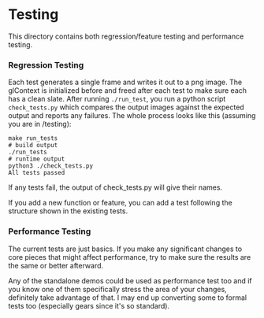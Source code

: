 Testing
=======

This directory contains both regression/feature testing and performance testing.

### Regression Testing

Each test generates a single frame and writes it out to a png image.
The glContext is initialized before and freed after each test to make sure each
has a clean slate.  After running `./run_test`, you run a python script
`check_tests.py` which compares the output images against the expected output and
reports any failures.  The whole process looks like this (assuming you are in /testing):

```
make run_tests
# build output
./run_tests
# runtime output
python3 ./check_tests.py
All tests passed
```

If any tests fail, the output of check_tests.py will give their names.

If you add a new function or feature, you can add a test following the structure shown
in the existing tests.

### Performance Testing

The current tests are just basics.  If you make any significant changes to core pieces
that might affect performance, try to make sure the results are the same or
better afterward.

Any of the standalone demos could be used as performance test too and if you know one
of them specifically stress the area of your changes, definitely take advantage of that.
I may end up converting some to formal tests too (especially gears since it's so standard).






